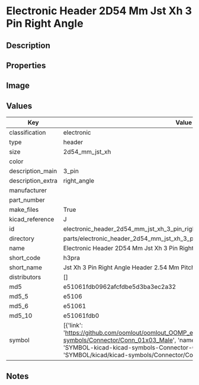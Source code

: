 # Electronic Header 2D54 Mm Jst Xh 3 Pin Right Angle

## Description

## Properties


## Image


## Values

| Key | Value |
| --- | --- |
| classification | electronic |
| type | header |
| size | 2d54_mm_jst_xh |
| color |  |
| description_main | 3_pin |
| description_extra | right_angle |
| manufacturer |  |
| part_number |  |
| make_files | True |
| kicad_reference | J |
| id | electronic_header_2d54_mm_jst_xh_3_pin_right_angle |
| directory | parts/electronic_header_2d54_mm_jst_xh_3_pin_right_angle |
| name | Electronic Header 2D54 Mm Jst Xh 3 Pin Right Angle |
| short_code | h3pra |
| short_name | Jst Xh 3 Pin Right Angle Header 2.54 Mm Pitch |
| distributors | [] |
| md5 | e51061fdb0962afcfdbe5d3ba3ec2a32 |
| md5_5 | e5106 |
| md5_6 | e51061 |
| md5_10 | e51061fdb0 |
| symbol | [{'link': 'https://github.com/oomlout/oomlout_OOMP_eda_V2/tree/main/SYMBOL/kicad/kicad-symbols/Connector/Conn_01x03_Male', 'name': 'Connector : Conn_01x03_Male', 'id': 'SYMBOL-kicad-kicad-symbols-Connector-Conn_01x03_Male', 'directory': 'SYMBOL/kicad/kicad-symbols/Connector/Conn_01x03_Male/'}] |

## Notes

